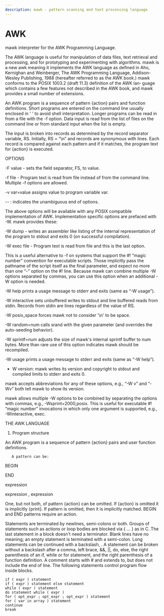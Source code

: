 ```yaml
---
description: mawk - pattern scanning and text processing language
---
```


# AWK

mawk interpreter for the AWK Programming Language. 

The AWK language is useful for manipulation of data files, text retrieval and processing, and for prototyping and experimenting with algorithms. mawk is a new awk meaning it implements the AWK language as defined in Aho, Kernighan and Weinberger, The AWK Programming Language, Addison-Wesley Publishing, 1988 \(hereafter referred to as the AWK book.\) mawk conforms to the POSIX 1003.2 \(draft 11.3\) definition of the AWK lan‐ guage which contains a few features not described in the AWK book, and mawk provides a small number of extensions.

An  AWK  program is a sequence of pattern {action} pairs and function definitions.  Short programs are entered on the command line usually enclosed in ' ' to avoid shell interpretation.  Longer programs can be read in from a file with  the  -f option. Data input  is  read from the list of files on the command line or from standard input when the list is empty.

The input is broken into records as determined by the record separator variable, RS.  Initially, RS = “\n” and records are synonymous  with  lines.  Each record is compared against each pattern and if it matches, the program text for {action} is executed.

OPTIONS

-F value - sets the field separator, FS, to value.

-f file - Program text is read from file instead of from the command line. Multiple -f options are allowed.

-v var=value   assigns value to program variable var.

-- : indicates the unambiguous end of options.

The above options will be available with any POSIX compatible implementation of AWK.  Implementation specific options are prefaced with -W. mawk provides these:

-W dump - writes  an  assembler  like listing of the internal representation of the program to stdout and exits 0 \(on successful compilation\).

-W exec file - Program text is read from file and this is the last option.

This is a useful alternative to -f on systems that support the \#!  “magic number” convention for executable scripts. Those implicitly pass  the pathname of the script itself as the final parameter, and expect no more than one “-” option on the \#! line. Because mawk can combine multiple -W options separated by commas, you can use this option when an additional -W option is needed.

-W help        prints a usage message to stderr and exits \(same as “-W usage”\).

-W interactive sets  unbuffered writes to stdout and line buffered reads from stdin. Records from stdin are lines regardless of the value of RS.

-W posix\_space forces mawk not to consider '\n' to be space.

-W random=num  calls srand with the given parameter \(and overrides the auto-seeding behavior\).

-W sprintf=num adjusts the size of mawk's internal sprintf buffer to num bytes.  More than rare use of this  option  indicates mawk should be recompiled.

-W usage prints a usage message to stderr and exits \(same as “-W help”\).

- W version: mawk writes its version and copyright to stdout and compiled limits to stderr and exits 0.

mawk accepts abbreviations for any of these options, e.g., “-W v” and “-Wv” both tell mawk to show its version.

mawk  allows multiple -W options to be combined by separating the options with commas, e.g., -Wsprint=2000,posix.  This is useful for executable \#! “magic number” invocations in which only one argument is supported, e.g., -Winteractive, exec.

THE AWK LANGUAGE

   1. Program structure

An AWK program is a sequence of pattern {action} pairs and user function definitions.

       A pattern can be:

BEGIN

END

expression

expression , expression

One, but not both, of pattern {action} can be omitted.  If {action} is omitted it is implicitly {print}. If pattern is omitted, then it is implicitly matched.  BEGIN and END patterns require an action.

Statements  are  terminated  by  newlines, semi-colons  or both. Groups of statements such as actions or loop bodies are blocked via { ... } as in C. The last statement in a block doesn't need a terminator. Blank lines have  no  meaning;  an empty  statement  is terminated with a semi-colon. Long statements can be continued with a backslash, \. A statement can be broken without a backslash after a comma, left brace, &&, \|\|, do, else, the right parenthesis of an if,  while  or  for statement,  and  the right parenthesis of a function definition.  A comment starts with \# and extends to, but does not include the end of line. The following statements control program flow inside blocks.

```text
if ( expr ) statement
if ( expr ) statement else statement
while ( expr ) statement
do statement while ( expr )
for ( opt_expr ; opt_expr ; opt_expr ) statement
for ( var in array ) statement
continue
break
```





